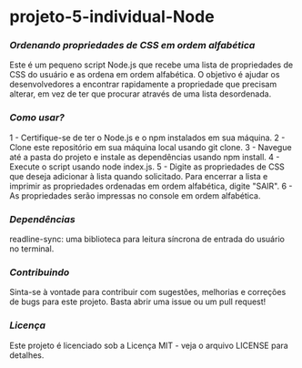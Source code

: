 # projeto-5-individual-Node

### <em>Ordenando propriedades de CSS em ordem alfabética</em>

Este é um pequeno script Node.js que recebe uma lista de propriedades de CSS do usuário e as ordena em ordem alfabética. O objetivo é ajudar os desenvolvedores a encontrar rapidamente a propriedade que precisam alterar, em vez de ter que procurar através de uma lista desordenada.

### <em>Como usar?</em>
1 - Certifique-se de ter o Node.js e o npm instalados em sua máquina.
2 - Clone este repositório em sua máquina local usando git clone.
3 - Navegue até a pasta do projeto e instale as dependências usando npm install.
4 - Execute o script usando node index.js.
5 - Digite as propriedades de CSS que deseja adicionar à lista quando solicitado. Para encerrar a lista e imprimir as propriedades ordenadas em ordem alfabética, digite "SAIR".
6 - As propriedades serão impressas no console em ordem alfabética.


### <em>Dependências</em>
readline-sync: uma biblioteca para leitura síncrona de entrada do usuário no terminal.


### <em>Contribuindo</em>
Sinta-se à vontade para contribuir com sugestões, melhorias e correções de bugs para este projeto. Basta abrir uma issue ou um pull request!


### <em>Licença</em>
Este projeto é licenciado sob a Licença MIT - veja o arquivo LICENSE para detalhes.

